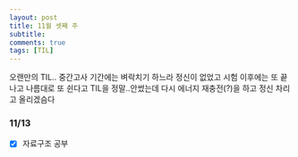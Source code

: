 ```yaml
---
layout: post
title: 11월 셋째 주
subtitle: 
comments: true
tags: [TIL]
---
```


오랜만의 TIL..
중간고사 기간에는 벼락치기 하느라 정신이 없었고 시험 이후에는 또 끝나고 나름대로 또 쉰다고 TIL을 정말..안썼는데
다시 에너지 재충전(?)을 하고 정신 차리고 올리겠슴다

### 11/13

- [x] 자료구조 공부
